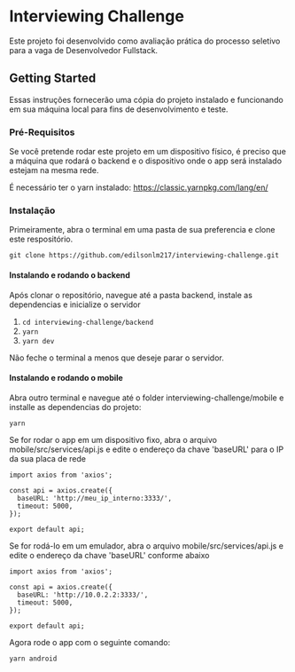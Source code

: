 # Interviewing Challenge

Este projeto foi desenvolvido como avaliação prática do processo seletivo para a vaga de Desenvolvedor Fullstack.


## Getting Started

Essas instruções fornecerão uma cópia do projeto instalado e funcionando em sua máquina local para fins de desenvolvimento e teste.


### Pré-Requisitos

Se você pretende rodar este projeto em um dispositivo físico, é preciso que a máquina que rodará o backend e o dispositivo onde o app será instalado estejam na mesma rede.

É necessário ter o yarn instalado: https://classic.yarnpkg.com/lang/en/


### Instalação

Primeiramente, abra o terminal em uma pasta de sua preferencia e clone este respositório.

`git clone https://github.com/edilsonlm217/interviewing-challenge.git`


#### Instalando e rodando o backend

Após clonar o repositório, navegue até a pasta backend, instale as dependencias e inicialize o servidor

1. `cd interviewing-challenge/backend`
2. `yarn`
3. `yarn dev`

Não feche o terminal a menos que deseje parar o servidor.


#### Instalando e rodando o mobile

Abra outro terminal e navegue até o folder interviewing-challenge/mobile e installe as dependencias do projeto:

`yarn`

Se for rodar o app em um dispositivo fixo, abra o arquivo mobile/src/services/api.js e edite o endereço da chave 'baseURL' para o IP da sua placa de rede

```
import axios from 'axios';

const api = axios.create({
  baseURL: 'http://meu_ip_interno:3333/',
  timeout: 5000,
});

export default api;
```

Se for rodá-lo em um emulador, abra o arquivo mobile/src/services/api.js e edite o endereço da chave 'baseURL' conforme abaixo

```
import axios from 'axios';

const api = axios.create({
  baseURL: 'http://10.0.2.2:3333/',
  timeout: 5000,
});

export default api;
```


Agora rode o app com o seguinte comando:

`yarn android`
